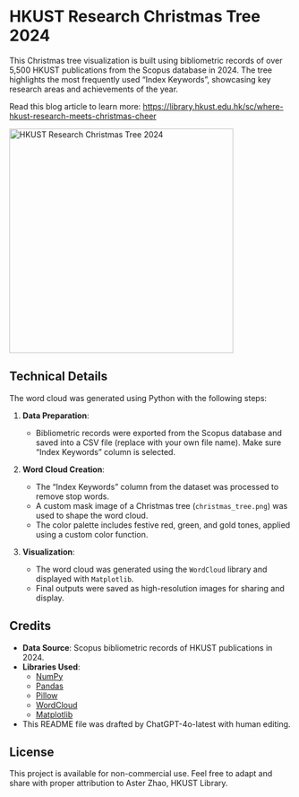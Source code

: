 # HKUST Research Christmas Tree 2024

This Christmas tree visualization is built using bibliometric records of over 5,500 HKUST publications from the Scopus database in 2024. The tree highlights the most frequently used “Index Keywords”, showcasing key research areas and achievements of the year. 

Read this blog article to learn more: https://library.hkust.edu.hk/sc/where-hkust-research-meets-christmas-cheer

<img src="https://library.hkust.edu.hk/sc/wp-content/uploads/sites/5/2024/12/christmas_tree_wordcloud_highres_indexkeywords.png" alt="HKUST Research Christmas Tree 2024" width="400">

## **Technical Details**

The word cloud was generated using Python with the following steps:

1. **Data Preparation**:
   - Bibliometric records were exported from the Scopus database and saved into a CSV file (replace with your own file name). Make sure “Index Keywords” column is selected. 

2. **Word Cloud Creation**:
   - The “Index Keywords” column from the dataset was processed to remove stop words.
   - A custom mask image of a Christmas tree (`christmas_tree.png`) was used to shape the word cloud.
   - The color palette includes festive red, green, and gold tones, applied using a custom color function.

4. **Visualization**:
   - The word cloud was generated using the `WordCloud` library and displayed with `Matplotlib`.
   - Final outputs were saved as high-resolution images for sharing and display.



## **Credits**

- **Data Source**: Scopus bibliometric records of HKUST publications in 2024.
- **Libraries Used**: 
  - [NumPy](https://numpy.org/)
  - [Pandas](https://pandas.pydata.org/)
  - [Pillow](https://pillow.readthedocs.io/)
  - [WordCloud](https://github.com/amueller/word_cloud)
  - [Matplotlib](https://matplotlib.org/)
- This README file was drafted by ChatGPT-4o-latest with human editing. 


## **License**

This project is available for non-commercial use. Feel free to adapt and share with proper attribution to Aster Zhao, HKUST Library. 
